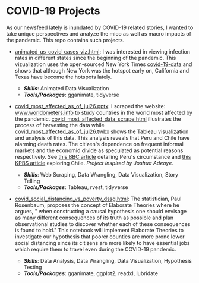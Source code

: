 # COVID-19 Projects

As our newsfeed lately is inundated by COVID-19 related stories, I wanted to take unique perspectives and analyze the mico as well as macro impacts of the pandemic. This repo contains such projects.

* [animated_us_covid_cases_viz.html](COVID-19/animated_us_covid_cases_viz.html): I was interested in viewing infection rates in different states since the beginning of the pandemic. This vizualization uses the open-sourced New York Times [covid-19-data](https://github.com/nytimes/covid-19-data) and shows that although New York was the hotspot early on, California and Texas have become the hotspots lately.


  - **_Skills_**: Animated Data Visualization
  - **_Tools/Packages_**: gganimate, tidyverse



* [covid_most_affected_as_of_jul26.pptx](COVID-19/covid_most_affected_as_of_jul26.pptx): I scraped the website: www.worldometers.info to study countries in the world most affected by the pandemic. [covid_most_affected_data_scrape.html](COVID-19/covid_most_affected_data_scrape.html) illustrates the process of harvesting the data while [covid_most_affected_as_of_jul26.twbx](COVID-19/covid_most_affected_as_of_jul26.twbx) shows the Tableau visualization and analysis of this data. This analysis reveals that Peru and Chile have alarming death rates. The citizen's dependence on frequent informal markets and the economid divide as speculated as potential reasons respectively. See [this BBC article](https://www.bbc.com/news/world-latin-america-53150808) detailing Peru's circumstance and [this KPBS article](https://www.kpbs.org/news/2020/jul/02/covid-19-exploits-cracks-in-chilean-society/) exploring Chile. _Project inspired by Joshua Adeoye._

  - **_Skills_**: Web Scraping, Data Wrangling, Data Visualization, Story Telling
  - **_Tools/Packages_**: Tableau, rvest, tidyverse

* [covid_social_distancing_vs_poverty_dssg.html](COVID-19/covid_social_distancing_vs_poverty_dssg.html): The statistician, Paul Rosenbaum, proposes the concept of Elaborate Theories where he argues, " when constructing a causal hypothesis one should envisage as many different consequences of its truth as possible and plan observational studies to discover whether each of these consequences is found to hold." This notebook will implement Elaborate Theories to investigate our hypothesis that poorer counties are more prone lower social distancing since its citizens are more likely to have essential jobs which require them to travel even during the COVID-19 pandemic.

  - **_Skills_**: Data Analysis, Data Wrangling, Data Visualization, Hypothesis Testing
  - **_Tools/Packages_**: gganimate, ggplot2, readxl, lubridate
